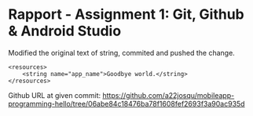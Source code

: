 
# Rapport - Assignment 1: Git, Github & Android Studio

Modified the original text of string, commited and pushed the change.

```
<resources>
    <string name="app_name">Goodbye world.</string>
</resources>
```





Github URL at given commit: https://github.com/a22josqu/mobileapp-programming-hello/tree/06abe84c18476ba78f1608fef2693f3a90ac935d
